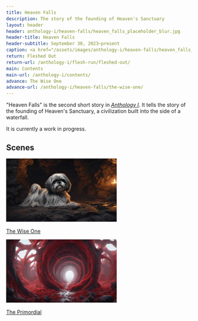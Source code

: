 ```yaml
---
title: Heaven Falls
description: The story of the founding of Heaven's Sanctuary
layout: header
header: anthology-i/heaven-falls/heaven_falls_placeholder_blur.jpg
header-title: Heaven Falls
header-subtitle: September 30, 2023–present
caption: <a href="/assets/images/anthology-i/heaven-falls/heaven_falls_placeholder.jpg" target="_blank">A.I. placeholder artwork</a> generated using <a href="https://creator.nightcafe.studio/creation/J1SsnctcQcV9A6eme82l" target="_blank">NightCafe Stable Diffusion v1.5 ⧉</a> — <a href="https://creativecommons.org/publicdomain/zero/1.0/" target="_blank">CC0 1.0 ⧉</a>
return: Fleshed Out
return-url: /anthology-i/flesh-run/fleshed-out/
main: Contents
main-url: /anthology-i/contents/
advance: The Wise One
advance-url: /anthology-i/heaven-falls/the-wise-one/
---
```


"Heaven Falls" is the second short story in <a href="/anthology-i/">*Anthology I*</a>. It tells the story of the founding of Heaven's Sanctuary, a civilization built into the side of a waterfall.

It is currently a work in progress.

## Scenes
<div markdown=0>
    <a class="feature option cropped" href="/anthology-i/heaven-falls/the-wise-one/">
        <img src="/assets/images/anthology-i/heaven-falls/the_wise_one_placeholder_small.jpg" alt="The Wise One placeholder artwork">
        <div><p>The Wise One</p></div>
    </a>
    <a class="feature option cropped" href="/anthology-i/heaven-falls/the-primordial/">
        <img src="/assets/images/anthology-i/heaven-falls/the_primordial_placeholder_small.jpg" alt="The Primordial placeholder artwork">
        <div><p>The Primordial</p></div>
    </a>
</div>